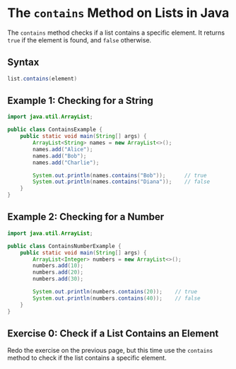 
# The `contains` Method on Lists in Java

The `contains` method checks if a list contains a specific element. It returns `true` if the element is found, and `false` otherwise.

## Syntax

```java
list.contains(element)
```

## Example 1: Checking for a String

```java
import java.util.ArrayList;

public class ContainsExample {
    public static void main(String[] args) {
        ArrayList<String> names = new ArrayList<>();
        names.add("Alice");
        names.add("Bob");
        names.add("Charlie");

        System.out.println(names.contains("Bob"));      // true
        System.out.println(names.contains("Diana"));    // false
    }
}
```

## Example 2: Checking for a Number

```java
import java.util.ArrayList;

public class ContainsNumberExample {
    public static void main(String[] args) {
        ArrayList<Integer> numbers = new ArrayList<>();
        numbers.add(10);
        numbers.add(20);
        numbers.add(30);

        System.out.println(numbers.contains(20));    // true
        System.out.println(numbers.contains(40));    // false
    }
}
```

## Exercise 0: Check if a List Contains an Element
Redo the exercise on the previous page, but this time use the `contains` method to check if the list contains a specific element.


